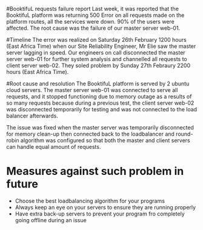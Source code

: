 #BooktifuL requests failure report
Last week, it was reported that the BooktifuL platform was returning 500 Error on all requests made on the platform routes, all the services were down. 90% of the users were affected. The root cause was the failure of our master server web-01.

#Timeline
The error was realized on Saturday 26th February 1200 hours (East Africa Time) when our Site Reliability Engineer, Mr Elie saw the master server lagging in speed. Our engineers on call disconnected the master server web-01 for further system analysis and channelled all requests to client server web-02. They soled problem by Sunday 27th Febraury 2200 hours (East Africa Time).

#Root cause and resolution
The BooktifuL platform is served by 2 ubuntu cloud servers. The master server web-01 was connected to serve all requests, and it stopped functioning due to memory outage as a results of so many requests because during a previous test, the client server web-02 was disconnected temporarily for testing and was not connected to the load balancer afterwards.

The issue was fixed when the master server was temporarily disconnected for memory clean-up then connected back to the loadbalancer and round-robin algorithm was configured so that both the master and client servers can handle equal amount of requests.

# Measures against such problem in future
  - Choose the best loadbalancing algorithm for your programs
  - Always keep an eye on your servers to ensure they are running properly
  - Have extra back-up servers to prevent your program fro completely going offline during an issue
